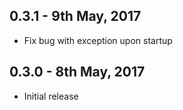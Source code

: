 ## 0.3.1 - 9th May, 2017
* Fix bug with exception upon startup

## 0.3.0 - 8th May, 2017
* Initial release